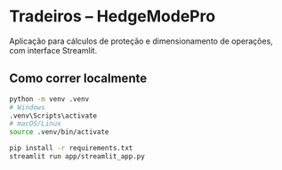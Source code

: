 # Tradeiros – HedgeModePro

Aplicação para cálculos de proteção e dimensionamento de operações, com interface Streamlit.

## Como correr localmente

```bash
python -m venv .venv
# Windows
.venv\Scripts\activate
# macOS/Linux
source .venv/bin/activate

pip install -r requirements.txt
streamlit run app/streamlit_app.py
